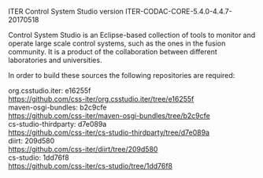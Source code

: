 ITER Control System Studio version ITER-CODAC-CORE-5.4.0-4.4.7-20170518

Control System Studio is an Eclipse-based collection of tools
to monitor and operate large scale control systems, such as the
ones in the fusion community. It is a product of the collaboration
between different laboratories and universities.

In order to build these sources the following repositories are required:

org.csstudio.iter: e16255f  
<https://github.com/css-iter/org.csstudio.iter/tree/e16255f>  
maven-osgi-bundles: b2c9cfe  
<https://github.com/css-iter/maven-osgi-bundles/tree/b2c9cfe>  
cs-studio-thirdparty: d7e089a  
<https://github.com/css-iter/cs-studio-thirdparty/tree/d7e089a>  
diirt: 209d580  
<https://github.com/css-iter/diirt/tree/209d580>  
cs-studio: 1dd76f8  
<https://github.com/css-iter/cs-studio/tree/1dd76f8>  
